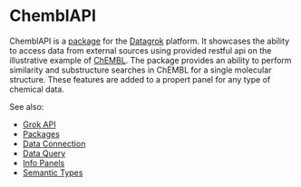 # ChemblAPI

ChemblAPI is a [package](https://datagrok.ai/help/develop/develop#packages) for the [Datagrok](https://datagrok.ai) platform.
It showcases the ability to access data from external sources using provided restful api on the illustrative example of [ChEMBL](https://www.ebi.ac.uk/chembl/). The package provides an ability to perform similarity and substructure searches in ChEMBL for a single molecular structure. These features are added to a propert panel for any type of chemical data.

See also:

* [Grok API](https://datagrok.ai/help/develop/js-api)
* [Packages](https://datagrok.ai/help/develop/develop#packages)
* [Data Connection](https://datagrok.ai/help/access/data-connection)
* [Data Query](https://datagrok.ai/help/access/data-query)
* [Info Panels](https://datagrok.ai/help/discover/info-panels)
* [Semantic Types](https://datagrok.ai/help/discover/semantic-types)
